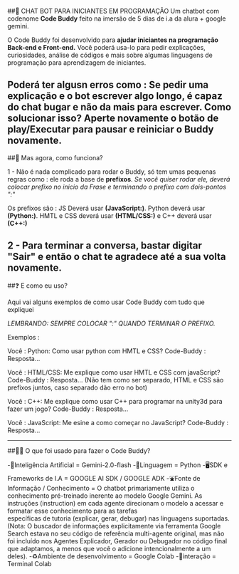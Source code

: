   ##🤖 CHAT BOT PARA INICIANTES EM PROGRAMAÇÃO
Um chatbot com codenome **Code Buddy** feito na imersão de 5 dias de i.a da alura + google gemini.

O Code Buddy foi desenvolvido para **ajudar iniciantes na programação Back-end e Front-end.**
Você poderá usa-lo para pedir explicações, curiosidades, análise de códigos e mais sobre algumas linguagens de programação para aprendizagem de iniciantes.

Poderá ter algusn erros como : Se pedir uma explicação e o bot escrever algo longo, é capaz do chat bugar e não da mais para escrever.
Como solucionar isso? Aperte novamente o botão de play/Executar para pausar e reiniciar o Buddy novamente.
---
  ##🧠 Mas agora, como funciona?

1 - Não é nada complicado para rodar o Buddy, só tem umas pequenas regras como : ele roda a base de **prefixos**.
*Se você quiser rodar ele, deverá colocar prefixo no inicio da Frase e terminando o prefixo com dois-pontos ":"*

Os prefixos são : JS Deverá usar **(JavaScript:)**. Python deverá usar **(Python:)**. HMTL e CSS deverá usar **(HTML/CSS:)** e C++ deverá usar **(C++:)**

  2 - Para terminar a conversa, bastar digitar **"Sair"** e então o chat te agradece até a sua volta novamente.
---
  ##❓ E como eu uso?

Aqui vai alguns exemplos de como usar Code Buddy com tudo que expliquei

*LEMBRANDO: SEMPRE COLOCAR ":" QUANDO TERMINAR O PREFIXO.*

  Exemplos :

  Você : Python: Como usar python com HMTL e CSS?
  Code-Buddy : Resposta...

  Você : HTML/CSS: Me explique como usar HMTL e CSS com javaScript?
  Code-Buddy : Resposta...
    (Não tem como ser separado, HTML e CSS são prefixos juntos, caso separado dão erro no bot)

  Você : C++: Me explique como usar C++ para programar na unity3d para fazer um jogo?
  Code-Buddy : Resposta...

  Você : JavaScript: Me esine a como começar no JavaScript?
  Code-Buddy : Resposta...

  ---

  ##👨‍💻 O que foi usado para fazer o Code Buddy?

  -📖Inteligência Artificial = Gemini-2.0-flash
  -💬Linguagem = Python
  -🖥️SDK e Frameworks de I.A = GOOGLE AI SDK / GOOGLE ADK
  -⛲Fonte de Informação / Conhecimento = O chatbot primariamente utiliza o conhecimento pré-treinado inerente ao modelo Google Gemini. As instruções (instruction) em cada agente direcionam o modelo a acessar e formatar esse conhecimento para as tarefas           
  específicas     de tutoria (explicar, gerar, debugar) nas linguagens suportadas.
  (Nota: O buscador de informações explicitamente via ferramenta Google Search estava no seu código de referência multi-agente original, mas não foi incluído nos Agentes Explicador, Gerador ou Debugador no código final que adaptamos, a menos que você o adicione      intencionalmente a um deles).
  -♻️Ambiente de desenvolvimento = Google Colab
  -👥interação = Terminal Colab
